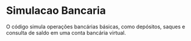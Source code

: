 # Simulacao Bancaria

O código simula operações bancárias básicas, como depósitos, saques e consulta de saldo em uma conta bancária virtual.
